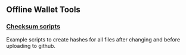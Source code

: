Offline Wallet Tools
---------------------

### [Checksum scripts](/contrib/checksum) ###
Example scripts to create hashes for all files after changing and before uploading to github.
